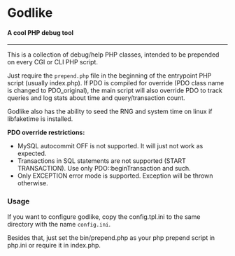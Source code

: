 # Godlike
#### A cool PHP debug tool

---

This is a collection of debug/help PHP classes,
intended to be prepended on every CGI or CLI PHP script.

Just require the ```prepend.php``` file in the beginning of the entrypoint PHP script (usually index.php).
If PDO is compiled for override (PDO class name is changed to PDO_original), the main script will also override PDO
to track queries and log stats about time and query/transaction count.

Godlike also has the ability to seed the RNG and system time on linux if libfaketime is installed.

**PDO override restrictions:**
- MySQL autocommit OFF is not supported. It will just not work as expected.
- Transactions in SQL statements are not supported (START TRANSACTION). Use only PDO::beginTransaction and such.
- Only EXCEPTION error mode is supported. Exception will be thrown otherwise.


### Usage

If you want to configure godlike, copy the config.tpl.ini to the same directory with the name `config.ini`.

Besides that, just set the bin/prepend.php as your php prepend script in php.ini or require it in index.php.
